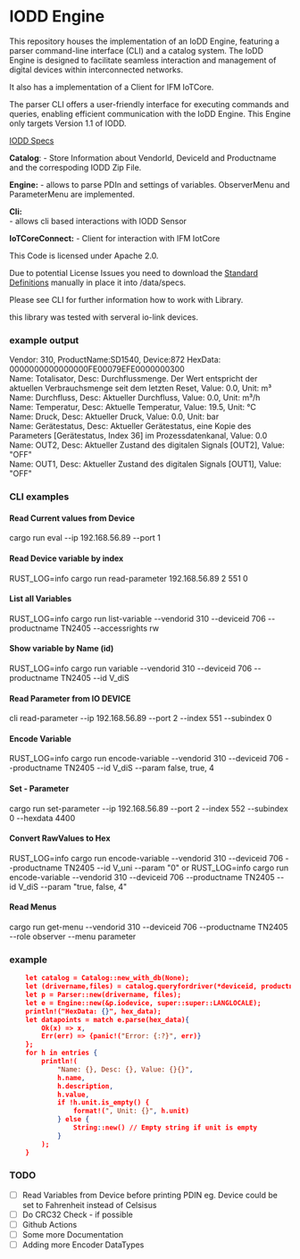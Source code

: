 # IODD Engine 

This repository houses the implementation of an IoDD Engine, featuring a parser command-line interface (CLI) and a catalog system. The IoDD Engine is designed to facilitate seamless interaction and management of digital devices within interconnected networks. 

It also has a implementation of a Client for IFM IoTCore.

The parser CLI offers a user-friendly interface for executing commands and queries, enabling efficient communication with the IoDD Engine.
This Engine only targets Version 1.1 of IODD.

[IODD Specs](https://io-link.com/share/Downloads/Spec-IODD/IO-Device-Desc-Spec_10012_V113_Feb24.zip)


**Catalog**:
    - Store Information about VendorId, DeviceId and Productname and the correspoding IODD Zip File.    
    

**Engine:**
    - allows to parse PDIn and settings of variables. ObserverMenu and ParameterMenu are implemented.

**Cli:**    
    - allows cli based interactions with IODD Sensor

**IoTCoreConnect:**
    - Client for interaction with IFM IotCore


This Code is licensed under Apache 2.0.

Due to potential License Issues you need to download the [Standard Definitions](https://io-link.com/share/Downloads/Spec-IODD/IO-Device-Desc-Spec_10012_V113_Feb24.zip) manually in place it into /data/specs.

Please see CLI for further information how to work with Library.


this library was tested with serveral io-link devices.

### example output
Vendor: 310, ProductName:SD1540, Device:872
HexData: 0000000000000000FE00079EFE0000000300     
Name: Totalisator, Desc: Durchflussmenge. Der Wert entspricht der aktuellen Verbrauchsmenge seit dem letzten Reset, Value: 0.0, Unit: m³    
Name: Durchfluss, Desc: Aktueller Durchfluss, Value: 0.0, Unit: m³/h    
Name: Temperatur, Desc: Aktuelle Temperatur, Value: 19.5, Unit: °C    
Name: Druck, Desc: Aktueller Druck, Value: 0.0, Unit: bar    
Name: Gerätestatus, Desc: Aktueller Gerätestatus, eine Kopie des Parameters [Gerätestatus, Index 36] im Prozessdatenkanal, Value: 0.0    
Name: OUT2, Desc: Aktueller Zustand des digitalen Signals [OUT2], Value: "OFF"    
Name: OUT1, Desc: Aktueller Zustand des digitalen Signals [OUT1], Value: "OFF"    

### CLI examples
#### Read Current values from Device
cargo run eval --ip 192.168.56.89 --port 1
#### Read Device variable by index
RUST_LOG=info cargo run read-parameter 192.168.56.89 2 551 0 

#### List all Variables
RUST_LOG=info cargo run  list-variable --vendorid 310 --deviceid 706 --productname TN2405 --accessrights rw

#### Show variable by Name (id)
RUST_LOG=info cargo run  variable --vendorid 310 --deviceid 706 --productname TN2405 --id V_diS

#### Read Parameter from IO DEVICE
cli read-parameter --ip 192.168.56.89 --port 2 --index 551 --subindex 0

#### Encode Variable
RUST_LOG=info cargo run  encode-variable --vendorid 310 --deviceid 706 --productname TN2405 --id V_diS --param false, true, 4

#### Set - Parameter 
cargo run set-parameter --ip 192.168.56.89 --port 2 --index 552 --subindex 0 --hexdata 4400

#### Convert RawValues to Hex
RUST_LOG=info cargo run  encode-variable --vendorid 310 --deviceid 706 --productname TN2405 --id V_uni --param "0"
or 
RUST_LOG=info cargo run  encode-variable --vendorid 310 --deviceid 706 --productname TN2405 --id V_diS --param "true, false, 4" 

#### Read Menus
cargo run get-menu  --vendorid 310 --deviceid 706 --productname TN2405 --role observer --menu parameter 


### example 
```json
    let catalog = Catalog::new_with_db(None);
    let (drivername,files) = catalog.queryfordriver(*deviceid, productname.to_owned(), *vendorid).await;
    let p = Parser::new(drivername, files);
    let e = Engine::new(&p.iodevice, super::super::LANGLOCALE);
    println!("HexData: {}", hex_data);
    let datapoints = match e.parse(hex_data){
        Ok(x) => x,
        Err(err) => {panic!("Error: {:?}", err)}
    };
    for h in entries {
        println!(
            "Name: {}, Desc: {}, Value: {}{}",
            h.name,
            h.description,
            h.value,
            if !h.unit.is_empty() {
                format!(", Unit: {}", h.unit)
            } else {
                String::new() // Empty string if unit is empty
            }
        );
    }
```

### TODO
- [ ] Read Variables from Device before printing PDIN eg. Device could be set to Fahrenheit instead of Celsisus
- [ ] Do CRC32 Check - if possible
- [ ] Github Actions
- [ ] Some more Documentation
- [ ] Adding more Encoder DataTypes
